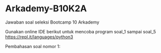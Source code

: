 # Arkademy-B10K2A
Jawaban soal seleksi Bootcamp 10 Arkademy

Gunakan online IDE berikut untuk mencoba program soal_1 sampai soal_5
https://repl.it/languages/python3

Pembahasan soal nomor 1:
